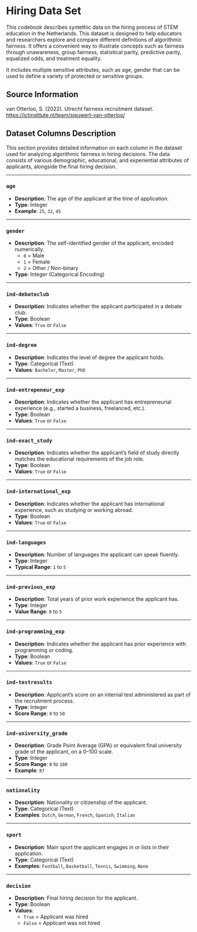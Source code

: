 # Hiring Data Set

This codebook describes syntethic data on the hiring process of STEM education in the Netherlands. This dataset is designed to help educators and researchers explore and compare different definitions of algorithmic fairness. It offers a convenient way to illustrate concepts such as fairness through unawareness, group fairness, statistical parity, predictive parity, equalized odds, and treatment equality.

It includes multiple sensitive attributes, such as age, gender that can be used to define a variety of protected or sensitive groups.

## Source Information
van Otterloo, S. (2022). Utrecht fairness recruitment dataset. https://ictinstitute.nl/team/sieuwert-van-otterloo/

## Dataset Columns Description

This section provides detailed information on each column in the dataset used for analyzing algorithmic fairness in hiring decisions. The data consists of various demographic, educational, and experiential attributes of applicants, alongside the final hiring decision.

---

### `age`
- **Description**: The age of the applicant at the time of application.
- **Type**: Integer
- **Example**: `25`, `32`, `45`

---

### `gender`
- **Description**: The self-identified gender of the applicant, encoded numerically.
  - `0` = Male  
  - `1` = Female  
  - `2` = Other / Non-binary
- **Type**: Integer (Categorical Encoding)

---

### `ind-debateclub`
- **Description**: Indicates whether the applicant participated in a debate club.
- **Type**: Boolean
- **Values**: `True` or `False`

---

### `ind-degree`
- **Description**: Indicates the level of degree the applicant holds.
- **Type**: Categorical (Text)
- **Values**: `Bachelor`, `Master`, `PhD`

---

### `ind-entrepeneur_exp`
- **Description**: Indicates whether the applicant has entrepreneurial experience (e.g., started a business, freelanced, etc.).
- **Type**: Boolean
- **Values**: `True` or `False`

---

### `ind-exact_study`
- **Description**: Indicates whether the applicant’s field of study directly matches the educational requirements of the job role.
- **Type**: Boolean
- **Values**: `True` or `False`

---

### `ind-international_exp`
- **Description**: Indicates whether the applicant has international experience, such as studying or working abroad.
- **Type**: Boolean
- **Values**: `True` or `False`

---

### `ind-languages`
- **Description**: Number of languages the applicant can speak fluently.
- **Type**: Integer
- **Typical Range**: `1` to `5`

---

### `ind-previous_exp`
- **Description**: Total years of prior work experience the applicant has.
- **Type**: Integer
- **Value Range**: `0` to `5`

---

### `ind-programming_exp`
- **Description**: Indicates whether the applicant has prior experience with programming or coding.
- **Type**: Boolean
- **Values**: `True` or `False`
---

### `ind-testresults`
- **Description**: Applicant’s score on an internal test administered as part of the recruitment process.
- **Type**: Integer
- **Score Range**: `0` to `50`

---

### `ind-university_grade`
- **Description**: Grade Point Average (GPA) or equivalent final university grade of the applicant, on a 0–100 scale.
- **Type**: Integer
- **Score Range**: `0` to `100`
- **Example**: `87`

---

### `nationality`
- **Description**: Nationality or citizenship of the applicant.
- **Type**: Categorical (Text)
- **Examples**: `Dutch`, `German`, `French`, `Spanish`, `Italian`

---

### `sport`
- **Description**: Main sport the applicant engages in or lists in their application.
- **Type**: Categorical (Text)
- **Examples**: `Football`, `Basketball`, `Tennis`, `Swimming`, `None`

---

### `decision`
- **Description**: Final hiring decision for the applicant.
- **Type**: Boolean
- **Values**: 
  - `True` = Applicant was hired  
  - `False` = Applicant was not hired

